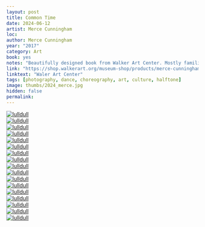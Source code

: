 ```yaml
---
layout: post
title: Common Time
date: 2024-06-12
artist: Merce Cunningham
loc: 
author: Merce Cunningham
year: "2017"
category: Art
book: yes
notes: "Beautifully designed book from Walker Art Center. Mostly familiar with Merce because of his association with Black Mountain College. I can't even imagine the drugs during that time... Cunningham, Cage (his partner), The Albers, The de Koonings, Buckminster, Kline, Twombly, Motherwell, Gropius, Raushenberg... Jesus."
link: "https://shop.walkerart.org/museum-shop/products/merce-cunningham-common-time"
linktext: "Waler Art Center"
tags: [photography, dance, choreography, art, culture, halftone]
image: thumbs/2024_merce.jpg
hidden: false
permalink:
---
```




<div class="post_image">
	<a href="{{ site.baseurl }}/images/posts/2024_merce/002.jpg" target="_blank">
	<img src="{{ site.baseurl }}/images/posts/2024_merce/002.jpg" alt="lulldull"></a>
</div>


<div class="post_image">
	<a href="{{ site.baseurl }}/images/posts/2024_merce/011.jpg" target="_blank">
	<img src="{{ site.baseurl }}/images/posts/2024_merce/011.jpg" alt="lulldull"></a>
</div>

<div class="post_image">
	<a href="{{ site.baseurl }}/images/posts/2024_merce/003.jpg" target="_blank">
	<img src="{{ site.baseurl }}/images/posts/2024_merce/003.jpg" alt="lulldull"></a>
</div>

<div class="post_image">
	<a href="{{ site.baseurl }}/images/posts/2024_merce/009.jpg" target="_blank">
	<img src="{{ site.baseurl }}/images/posts/2024_merce/009.jpg" alt="lulldull"></a>
</div>


<div class="post_image">
	<a href="{{ site.baseurl }}/images/posts/2024_merce/004.jpg" target="_blank">
	<img src="{{ site.baseurl }}/images/posts/2024_merce/004.jpg" alt="lulldull"></a>
</div>


<div class="post_image">
	<a href="{{ site.baseurl }}/images/posts/2024_merce/001.jpg" target="_blank">
	<img src="{{ site.baseurl }}/images/posts/2024_merce/001.jpg" alt="lulldull"></a>
</div>

<div class="post_image">
	<a href="{{ site.baseurl }}/images/posts/2024_merce/005.jpg" target="_blank">
	<img src="{{ site.baseurl }}/images/posts/2024_merce/005.jpg" alt="lulldull"></a>
</div>

<div class="post_image">
	<a href="{{ site.baseurl }}/images/posts/2024_merce/006.jpg" target="_blank">
	<img src="{{ site.baseurl }}/images/posts/2024_merce/006.jpg" alt="lulldull"></a>
</div>

<div class="post_image">
	<a href="{{ site.baseurl }}/images/posts/2024_merce/007.jpg" target="_blank">
	<img src="{{ site.baseurl }}/images/posts/2024_merce/007.jpg" alt="lulldull"></a>
</div>

<div class="post_image">
	<a href="{{ site.baseurl }}/images/posts/2024_merce/008.jpg" target="_blank">
	<img src="{{ site.baseurl }}/images/posts/2024_merce/008.jpg" alt="lulldull"></a>
</div>

<div class="post_image">
	<a href="{{ site.baseurl }}/images/posts/2024_merce/010.jpg" target="_blank">
	<img src="{{ site.baseurl }}/images/posts/2024_merce/010.jpg" alt="lulldull"></a>
</div>

<div class="post_image">
	<a href="{{ site.baseurl }}/images/posts/2024_merce/012.jpg" target="_blank">
	<img src="{{ site.baseurl }}/images/posts/2024_merce/012.jpg" alt="lulldull"></a>
</div>

<div class="post_image">
	<a href="{{ site.baseurl }}/images/posts/2024_merce/013.jpg" target="_blank">
	<img src="{{ site.baseurl }}/images/posts/2024_merce/013.jpg" alt="lulldull"></a>
</div>

<div class="post_image">
	<a href="{{ site.baseurl }}/images/posts/2024_merce/014.jpg" target="_blank">
	<img src="{{ site.baseurl }}/images/posts/2024_merce/014.jpg" alt="lulldull"></a>
</div>

<div class="post_image">
	<a href="{{ site.baseurl }}/images/posts/2024_merce/015.jpg" target="_blank">
	<img src="{{ site.baseurl }}/images/posts/2024_merce/015.jpg" alt="lulldull"></a>
</div>

<div class="post_image">
	<a href="{{ site.baseurl }}/images/posts/2024_merce/016.jpg" target="_blank">
	<img src="{{ site.baseurl }}/images/posts/2024_merce/016.jpg" alt="lulldull"></a>
</div>

<div class="post_image">
	<a href="{{ site.baseurl }}/images/posts/2024_merce/017.jpg" target="_blank">
	<img src="{{ site.baseurl }}/images/posts/2024_merce/017.jpg" alt="lulldull"></a>
</div>


